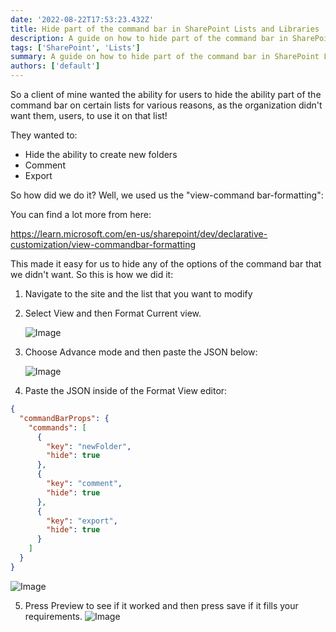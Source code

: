 ```yaml
---
date: '2022-08-22T17:53:23.432Z'
title: Hide part of the command bar in SharePoint Lists and Libraries
description: A guide on how to hide part of the command bar in SharePoint Lists and Libraries
tags: ['SharePoint', 'Lists']
summary: A guide on how to hide part of the command bar in SharePoint Lists and Libraries
authors: ['default']
---
```


So a client of mine wanted the ability for users to hide the ability part of the command bar on certain lists for various reasons, as the organization didn't want them, users, to use it on that list!

They wanted to:

- Hide the ability to create new folders
- Comment
- Export

So how did we do it? Well, we used us the "view-command bar-formatting":

You can find a lot more from here:

https://learn.microsoft.com/en-us/sharepoint/dev/declarative-customization/view-commandbar-formatting

This made it easy for us to hide any of the options of the command bar that we didn't want. So this is how we did it:

1. Navigate to the site and the list that you want to modify

2. Select View and then Format Current view.

   ![Image](/static/images/assets/CommandBarFormatJson/1.png)

3. Choose Advance mode and then paste the JSON below:

   ![Image](/static/images/assets/CommandBarFormatJson/2.png)

4. Paste the JSON inside of the Format View editor:

```JSON
{
  "commandBarProps": {
    "commands": [
      {
        "key": "newFolder",
        "hide": true
      },
      {
        "key": "comment",
        "hide": true
      },
      {
        "key": "export",
        "hide": true
      }
    ]
  }
}
```

![Image](/static/images/assets/CommandBarFormatJson/4.png)

5. Press Preview to see if it worked and then press save if it fills your requirements.
   ![Image](/static/images/assets/CommandBarFormatJson/5.png)
